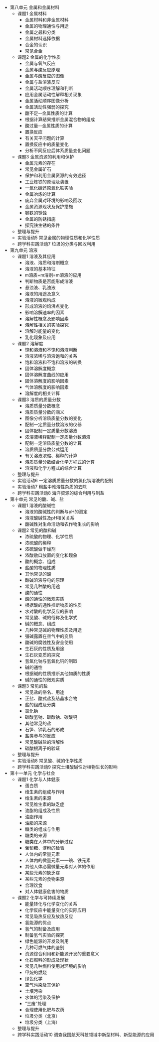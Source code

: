 - 第八单元 金属和金属材料
    - 课题1 金属材料
        - 金属材料和非金属材料
        - 金属的物理通性与用途
        - 金属之最和分类
        - 金属材料选择依据
        - 合金的认识
        - 常见合金
    - 课题2 金属的化学性质
        - 金属与氧气反应
        - 金属与酸反应原理
        - 金属与酸反应的图像
        - 金属与盐溶液反应
        - 金属活动顺序理解和判断
        - 应用金属活动性解释相关现象
        - 金属活动顺序图像分析
        - 金属活动性强弱的探究
        - 酸不足--金属性质的计算
        - 根据计算结果推断金属混合物的组成
        - 酸过量--金属性质的计算
        - 置换反应
        - 有关天平问题的计算
        - 置换反应中的质量变化
        - 分析不同反应后体系质量变化问题
    - 课题3 金属资源的利用和保护
        - 金属元素的存在
        - 常见金属矿石
        - 保护和利用金属资源的有效途径
        - 工业炼铁的原理及装置
        - 一氧化碳还原氧化铁实验
        - 金属冶炼的计算
        - 废弃金属对环境的影响及回收
        - 金属资源现状及保护措施
        - 钢铁的锈蚀
        - 金属的防锈措施
        - 探究铁生锈的条件
    - 整理与提升
    - 实验活动5 常见金属的物理性质和化学性质
    - 跨学科实践活动7 垃圾的分类与回收利用
- 第九单元 溶液
    - 课题1 溶液及其应用
        - 溶液、溶质和溶剂概念
        - 溶液的基本特征
        - m溶质+m溶剂=m溶液的应用
        - 判断物质是否能形成溶液
        - 悬浊液、乳浊液
        - 溶液的用途及意义
        - 溶液的微观构成
        - 形成溶液的熔沸点变化
        - 影响溶解速率的因素
        - 溶解性概念及影响因素
        - 溶解性相关的实验探究
        - 溶解时能量的变化
        - 乳化现象及应用
    - 课题2 溶解度
        - 饱和溶液和不饱和溶液判断
        - 溶液浓稀与溶液饱和的关系
        - 饱和溶液和不饱和溶液的转换
        - 固体溶解度概念
        - 固体溶解度曲线的应用
        - 固体溶解度的影响因素
        - 气体溶解度的影响因素
        - 溶解度的相关计算
    - 课题3 溶质的质量分数
        -  溶质质量分数概念
        - 溶质质量分数的涵义
        - 图像分析溶质质量分数的变化
        - 配制一定质量分数溶液的仪器
        - 固体配制一定质量分数溶液
        - 浓溶液稀释配制一定质量分数溶液
        - 配制一定溶质质量分数的计算
        - 溶质质量分数公式运用
        - 有关溶液浓缩、稀释的计算
        - 溶质质量分数结合化学方程式的计算
        - 溶液和化学方程式的综合计算
    - 整理与提升
    - 实验活动6 一定溶质质量分数的氯化钠溶液的配制
    - 实验活动7 粗盐中难溶性杂质的去除
    - 跨学科实践活动8 海洋资源的综合利用与制盐
- 第十单元 常见的酸、碱、盐
    - 课题1 溶液的酸碱性
        - 溶液的酸碱性的判断与pH的测定
        - 溶液酸碱性及pH相关关系
        - 酸碱性对生命活动和农作物生长的影响
    - 课题2 常见的酸和碱
        - 浓硫酸的物理、化学性质
        - 浓硫酸的稀释
        - 浓硫酸做干燥剂
        - 浓酸敞口放置的变化和现象
        - 酸的概念、组成
        - 盐酸的物理性质
        - 其他常见的酸
        - 酸碱溶液导电的原理
        - 常见几种酸的用途
        - 酸的通性
        - 酸的通性的微观实质
        - 根据酸的通性推断物质的性质
        - 水对酸的化学反应的影响
        - 常见酸、碱的俗称及化学式
        - 碱的概念、组成
        - 几种常见碱的物理性质及用途
        - 强碱露置在空气中的变质
        - 酸碱的腐蚀性及安全使用
        - 生石灰的性质及用途
        - 生石灰变质的探究
        - 氢氧化钠与氢氧化钙的制取
        - 碱的通性
        - 根据碱的性质推断其他物质的性质
        - 碱的通性的微观实质
    - 课题3 常见的盐
        - 常见盐的俗名、用途
        - 正盐、酸式盐及结晶水合物
        - 盐的组成及分类
        - 氯化钠
        - 碳酸氢钠、碳酸钠、碳酸钙
        - 其他常见的盐
        - 石笋、钟乳石的形成
        - 盐类参与的反应
        - 常见酸碱盐的溶解性
        - 碳酸根离子的验证
    - 整理与提升
    - 实验活动8 常见酸、碱的化学性质
    - 跨学科实践活动9 探究土壤酸碱性对植物生长的影响
- 第十一单元 化学与社会
    - 课题1 化学与人体健康
        - 蛋白质
        - 维生素的组成与作用
        - 维生素的来源
        - 常见维生素的缺乏症
        - 油脂的组成及性质
        - 油脂作用
        - 油脂的来源
        - 糖类的组成与作用
        - 糖类的来源
        - 糖类在人体中的分解过程
        - 葡萄糖、淀粉的检验
        - 人体内的常量元素
        - 人体内的微量元素——碘、铁元素
        - 其他人体必需微量元素对人体的作用
        - 某些元素的缺乏症
        - 某些元素的食物来源
        - 合理饮食
        - 对人体健康危害的物质
    - 课题2 化学与可持续发展
        - 能量转化与化学变化的关系
        - 化学反应中能量变化的实际应用
        - 常见吸热反应及放热反应
        - 氢能源的优点
        - 氢气的制备及应用
        - 制备氢气实验的探究
        - 绿色能源的开发及利用
        - 几种可燃气体的鉴别
        - 资源综合利用和新能源开发的重要意义
        - 化石燃料的形成及现状
        - 常见几种燃料使用对环境的影响
        - 甲烷的燃烧
        - 绿色化学
        - 空气污染及其保护
        - 土壤污染
        - 水体的污染及保护
        - “三废”处理
        - 合理使用化肥与农药
        - 垃圾分类（北京）
        - 垃圾分类（上海）
    - 整理与提升
    - 跨学科实践活动10 调查我国航天科技领域中新型材料、新型能源的应用
